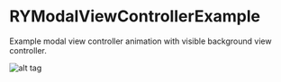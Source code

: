 # RYModalViewControllerExample
Example modal view controller animation with visible background view controller.

![alt tag](https://cloud.githubusercontent.com/assets/2685560/22181709/120e2160-e09a-11e6-88da-d85187ad936b.gif)
